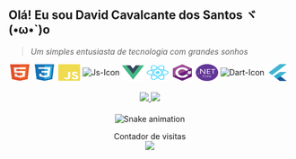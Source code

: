 <div style="display: inline-block">
    
  ## Olá! Eu sou David Cavalcante dos Santos ヾ(•ω•`)o
  
 > _Um simples entusiasta de tecnologia com grandes sonhos_
            
</div>

<br/>


<div style="display: inline-block" align="center" style="margin-top:20px; margin-bottom:20px">
  <img align="center" alt="Html-Icon" height="30" width="40" src="https://raw.githubusercontent.com/devicons/devicon/master/icons/html5/html5-original.svg">
  <img align="center" alt="Css-Icon" height="30" width="40" src="https://raw.githubusercontent.com/devicons/devicon/master/icons/css3/css3-original.svg">
  <img align="center" alt="Js-Icon" height="30" width="40" src="https://raw.githubusercontent.com/devicons/devicon/master/icons/javascript/javascript-plain.svg">
  <img align="center" alt="Js-Icon" height="30" width="40"  src="https://cdn.jsdelivr.net/gh/devicons/devicon/icons/nodejs/nodejs-plain.svg" />
  <img align="center" alt="Vue-Icon" height="30" width="40" src="https://raw.githubusercontent.com/devicons/devicon/master/icons/vuejs/vuejs-original.svg">
  <img align="center" alt="React-Icon" height="30" width="40" src="https://raw.githubusercontent.com/devicons/devicon/master/icons/react/react-original.svg">
  <img align="center" alt="Csharp-Icon" height="30" width="40" src="https://raw.githubusercontent.com/devicons/devicon/master/icons/csharp/csharp-original.svg">
  <img align="center" alt="Dotnet-Icon" height="30" width="40" src="https://raw.githubusercontent.com/devicons/devicon/master/icons/dotnetcore/dotnetcore-original.svg">
  <img align="center" alt="Dart-Icon" height="30" width="40" src="https://cdn.jsdelivr.net/gh/devicons/devicon/icons/dart/dart-original.svg" />
  <img align="center" alt="Flutter-Icon" height="30" width="40" src="https://raw.githubusercontent.com/devicons/devicon/master/icons/flutter/flutter-original.svg">
</div>
<br>

<div align="center" style="margin-top:20px; margin-bottom:20px;">
  <a href="https://github.com/DSantos69">
    <img height="180em" src="https://github-readme-stats.vercel.app/api?username=DSantos69&theme=github_dark&include_all_commits=true&count_private=true&show_icons=true"/>
    <img height="180em" src="https://github-readme-stats.vercel.app/api/top-langs/?username=DSantos69&layout=compact&langs_count=12&theme=github_dark&count_private=true"/>
  </a>
</div>
  
<div align="center">
    
![Snake animation](https://github.com/danielbped/danielbped/blob/output/github-contribution-grid-snake.svg)
</div>

<p align="center"> 
  Contador de visitas<br>
  <img src="https://profile-counter.glitch.me/DSantos69/count.svg" />
</p>
 

